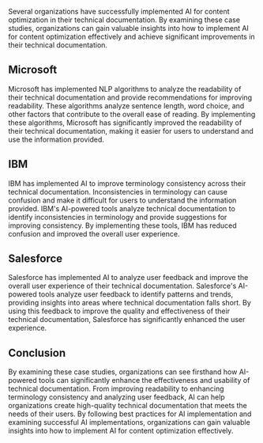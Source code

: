 

Several organizations have successfully implemented AI for content optimization in their technical documentation. By examining these case studies, organizations can gain valuable insights into how to implement AI for content optimization effectively and achieve significant improvements in their technical documentation.

Microsoft
---------

Microsoft has implemented NLP algorithms to analyze the readability of their technical documentation and provide recommendations for improving readability. These algorithms analyze sentence length, word choice, and other factors that contribute to the overall ease of reading. By implementing these algorithms, Microsoft has significantly improved the readability of their technical documentation, making it easier for users to understand and use the information provided.

IBM
---

IBM has implemented AI to improve terminology consistency across their technical documentation. Inconsistencies in terminology can cause confusion and make it difficult for users to understand the information provided. IBM's AI-powered tools analyze technical documentation to identify inconsistencies in terminology and provide suggestions for improving consistency. By implementing these tools, IBM has reduced confusion and improved the overall user experience.

Salesforce
----------

Salesforce has implemented AI to analyze user feedback and improve the overall user experience of their technical documentation. Salesforce's AI-powered tools analyze user feedback to identify patterns and trends, providing insights into areas where technical documentation falls short. By using this feedback to improve the quality and effectiveness of their technical documentation, Salesforce has significantly enhanced the user experience.

Conclusion
----------

By examining these case studies, organizations can see firsthand how AI-powered tools can significantly enhance the effectiveness and usability of technical documentation. From improving readability to enhancing terminology consistency and analyzing user feedback, AI can help organizations create high-quality technical documentation that meets the needs of their users. By following best practices for AI implementation and examining successful AI implementations, organizations can gain valuable insights into how to implement AI for content optimization effectively.
